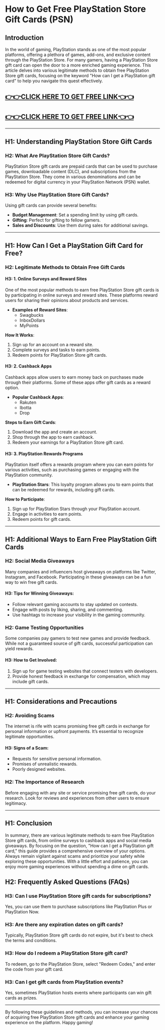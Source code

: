 # How to Get Free PlayStation Store Gift Cards (PSN)

## Introduction

In the world of gaming, PlayStation stands as one of the most popular platforms, offering a plethora of games, add-ons, and exclusive content through the PlayStation Store. For many gamers, having a PlayStation Store gift card can open the door to a more enriched gaming experience. This article delves into various legitimate methods to obtain free PlayStation Store gift cards, focusing on the keyword "How can I get a PlayStation gift card" to help you navigate this quest effectively.

[👉👉CLICK HERE TO GET FREE LINK👈👈](https://todaylink.site/CoinsLink/)
--
[👉👉CLICK HERE TO GET FREE LINK👈👈](https://todaylink.site/CoinsLink/)
--
---

## H1: Understanding PlayStation Store Gift Cards

### H2: What Are PlayStation Store Gift Cards?

PlayStation Store gift cards are prepaid cards that can be used to purchase games, downloadable content (DLC), and subscriptions from the PlayStation Store. They come in various denominations and can be redeemed for digital currency in your PlayStation Network (PSN) wallet.

### H3: Why Use PlayStation Store Gift Cards?

Using gift cards can provide several benefits:

- **Budget Management**: Set a spending limit by using gift cards.
- **Gifting**: Perfect for gifting to fellow gamers.
- **Sales and Discounts**: Use them during sales for additional savings.

---

## H1: How Can I Get a PlayStation Gift Card for Free?

### H2: Legitimate Methods to Obtain Free Gift Cards

#### H3: 1. Online Surveys and Reward Sites

One of the most popular methods to earn free PlayStation Store gift cards is by participating in online surveys and reward sites. These platforms reward users for sharing their opinions about products and services.

- **Examples of Reward Sites**:
  - Swagbucks
  - InboxDollars
  - MyPoints

**How It Works**:
1. Sign up for an account on a reward site.
2. Complete surveys and tasks to earn points.
3. Redeem points for PlayStation Store gift cards.

#### H3: 2. Cashback Apps

Cashback apps allow users to earn money back on purchases made through their platforms. Some of these apps offer gift cards as a reward option.

- **Popular Cashback Apps**:
  - Rakuten
  - Ibotta
  - Drop

**Steps to Earn Gift Cards**:
1. Download the app and create an account.
2. Shop through the app to earn cashback.
3. Redeem your earnings for a PlayStation Store gift card.

#### H3: 3. PlayStation Rewards Programs

PlayStation itself offers a rewards program where you can earn points for various activities, such as purchasing games or engaging with the PlayStation community.

- **PlayStation Stars**: This loyalty program allows you to earn points that can be redeemed for rewards, including gift cards.

**How to Participate**:
1. Sign up for PlayStation Stars through your PlayStation account.
2. Engage in activities to earn points.
3. Redeem points for gift cards.

---

## H1: Additional Ways to Earn Free PlayStation Gift Cards

### H2: Social Media Giveaways

Many companies and influencers host giveaways on platforms like Twitter, Instagram, and Facebook. Participating in these giveaways can be a fun way to win free gift cards.

#### H3: Tips for Winning Giveaways:
- Follow relevant gaming accounts to stay updated on contests.
- Engage with posts by liking, sharing, and commenting.
- Use hashtags to increase your visibility in the gaming community.

### H2: Game Testing Opportunities

Some companies pay gamers to test new games and provide feedback. While not a guaranteed source of gift cards, successful participation can yield rewards.

#### H3: How to Get Involved:
1. Sign up for game testing websites that connect testers with developers.
2. Provide honest feedback in exchange for compensation, which may include gift cards.

---

## H1: Considerations and Precautions

### H2: Avoiding Scams

The internet is rife with scams promising free gift cards in exchange for personal information or upfront payments. It’s essential to recognize legitimate opportunities.

#### H3: Signs of a Scam:
- Requests for sensitive personal information.
- Promises of unrealistic rewards.
- Poorly designed websites.

### H2: The Importance of Research

Before engaging with any site or service promising free gift cards, do your research. Look for reviews and experiences from other users to ensure legitimacy.

---

## H1: Conclusion

In summary, there are various legitimate methods to earn free PlayStation Store gift cards, from online surveys to cashback apps and social media giveaways. By focusing on the question, "How can I get a PlayStation gift card," this guide provides a comprehensive overview of your options. Always remain vigilant against scams and prioritize your safety while exploring these opportunities. With a little effort and patience, you can enjoy more gaming experiences without spending a dime on gift cards.

## H2: Frequently Asked Questions (FAQs)

### H3: Can I use PlayStation Store gift cards for subscriptions?

Yes, you can use them to purchase subscriptions like PlayStation Plus or PlayStation Now.

### H3: Are there any expiration dates on gift cards?

Typically, PlayStation Store gift cards do not expire, but it's best to check the terms and conditions.

### H3: How do I redeem a PlayStation Store gift card?

To redeem, go to the PlayStation Store, select "Redeem Codes," and enter the code from your gift card.

### H3: Can I get gift cards from PlayStation events?

Yes, sometimes PlayStation hosts events where participants can win gift cards as prizes.

---

By following these guidelines and methods, you can increase your chances of acquiring free PlayStation Store gift cards and enhance your gaming experience on the platform. Happy gaming!
